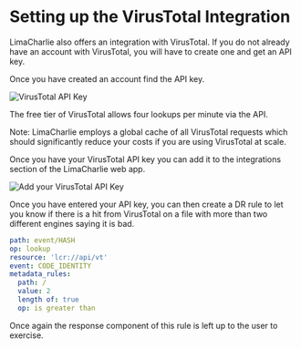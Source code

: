 # Setting up the VirusTotal Integration

LimaCharlie also offers an integration with VirusTotal. If you do not already have an account with VirusTotal, you will have to create one and get an API key.

Once you have created an account find the API key. 

![VirusTotal API Key](https://storage.googleapis.com/lc-edu/content/images/graphs/quickstart-first-integration-1.png)

The free tier of VirusTotal allows four lookups per minute via the API.

Note: LimaCharlie employs a global cache of all VirusTotal requests which should significantly reduce your costs if you are using VirusTotal at scale.

Once you have your VirusTotal API key you can add it to the integrations section of the LimaCharlie web app.

![Add your VirusTotal API Key](https://storage.googleapis.com/lc-edu/content/images/graphs/quickstart-first-integration-2.png)

Once you have entered your API key, you can then create a DR rule to let you know if there is a hit from VirusTotal on a file with more than two different engines saying it is bad.

```yaml
path: event/HASH
op: lookup
resource: 'lcr://api/vt'
event: CODE_IDENTITY
metadata_rules:
  path: /
  value: 2
  length of: true
  op: is greater than
```
Once again the response component of this rule is left up to the user to exercise.